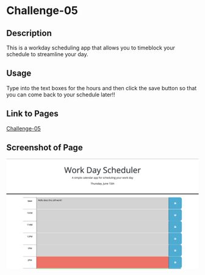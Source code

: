 # Challenge-05

## Description

This is a workday scheduling app that allows you to timeblock your schedule to streamline your day.

## Usage

Type into the text boxes for the hours and then click the save button so that you can come back to your schedule later!!

## Link to Pages

[Challenge-05](https://ptookey.github.io/Challenge-05/)

## Screenshot of Page

![Challenge-05](Challenge-05.png)
